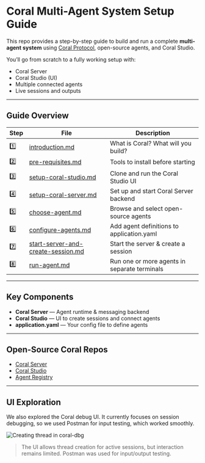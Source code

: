 # Coral Multi-Agent System Setup Guide

This repo provides a step-by-step guide to build and run a complete **multi-agent system** using [Coral Protocol](https://github.com/Coral-Protocol), open-source agents, and Coral Studio.

You’ll go from scratch to a fully working setup with:
- Coral Server
- Coral Studio (UI)
- Multiple connected agents
- Live sessions and outputs

---

## Guide Overview

| Step | File | Description |
|------|------|-------------|
| 1️⃣ | [introduction.md](./introduction.md) | What is Coral? What will you build? |
| 2️⃣ | [pre-requisites.md](./pre-requisites.md) | Tools to install before starting |
| 3️⃣ | [setup-coral-studio.md](./setup-coral-studio.md) | Clone and run the Coral Studio UI |
| 4️⃣ | [setup-coral-server.md](./setup-coral-server.md) | Set up and start Coral Server backend |
| 5️⃣ | [choose-agent.md](./choose-agent.md) | Browse and select open-source agents |
| 6️⃣ | [configure-agents.md](./configure-agents.md) | Add agent definitions to application.yaml |
| 7️⃣ | [start-server-and-create-session.md](./start-server-and-create-session.md) | Start the server & create a session |
| 8️⃣ | [run-agent.md](./run-agent.md) | Run one or more agents in separate terminals |

---

## Key Components

- **Coral Server** — Agent runtime & messaging backend  
- **Coral Studio** — UI to create sessions and connect agents  
- **application.yaml** — Your config file to define agents 
---

## Open-Source Coral Repos

- [Coral Server](https://github.com/Coral-Protocol/coral-server)  
- [Coral Studio](https://github.com/Coral-Protocol/coral-studio)  
- [Agent Registry](https://github.com/Coral-Protocol/awesome-agents-for-multi-agent-systems)  

---

## UI Exploration

We also explored the Coral debug UI. It currently focuses on session debugging, so we used Postman for input testing, which worked smoothly.

![Creating thread in coral-dbg](./assets/gifs/creating_thread.gif)

> The UI allows thread creation for active sessions, but interaction remains limited. Postman was used for input/output testing.
